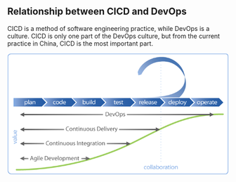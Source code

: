 ## Relationship between CICD and DevOps

CICD is a method of software engineering practice, while DevOps is a culture. CICD is only one part of the DevOps culture, but from the current practice in China, CICD is the most important part.

![图片描述](assets/lab-introduction-to-devops-and-cicd-3-0.png)
